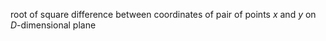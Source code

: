 root of square difference between coordinates of pair of points $x$ and $y$ on $D$-dimensional plane